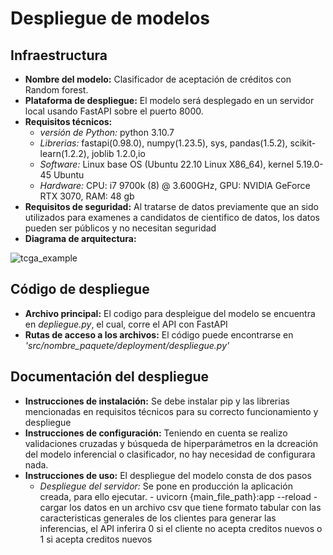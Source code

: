 # Despliegue de modelos

## Infraestructura

- **Nombre del modelo:** Clasificador de aceptación de créditos con Random forest.
- **Plataforma de despliegue:** El modelo será desplegado en un servidor local usando FastAPI sobre el puerto 8000.
- **Requisitos técnicos:** 
    - *versión de Python:* python 3.10.7
    - *Librerias:* fastapi(0.98.0), numpy(1.23.5), sys, pandas(1.5.2), scikit-learn(1.2.2), joblib 1.2.0,io 
    - *Software:* Linux base OS (Ubuntu 22.10 Linux X86_64), kernel 5.19.0-45 Ubuntu
    - *Hardware:* CPU: i7 9700k (8) @ 3.600GHz, GPU: NVIDIA GeForce RTX 3070, RAM: 48 gb
- **Requisitos de seguridad:** Al tratarse de datos previamente que an sido utilizados para examenes a candidatos de cientifico de datos, los datos pueden ser públicos y no necesitan seguridad  
- **Diagrama de arquitectura:**

![tcga_example](images/Arquitectura.png)

## Código de despliegue

- **Archivo principal:** El codigo para despleigue del modelo se encuentra en *depliegue.py*, el cual, corre el API con FastAPI
- **Rutas de acceso a los archivos:** El código puede encontrarse en *'src/nombre_paquete/deployment/despliegue.py'*

## Documentación del despliegue

- **Instrucciones de instalación:** Se debe instalar pip y las librerias mencionadas en requisitos técnicos para su correcto funcionamiento y despliegue   
- **Instrucciones de configuración:** Teniendo en cuenta se realizo validaciones cruzadas y búsqueda de hiperparámetros en la dcreación del modelo inferencial o clasificador, no hay necesidad de configurara nada.
- **Instrucciones de uso:** El despliegue del modelo consta de dos pasos
    - *Despliegue del servidor:* Se pone en producción la aplicación creada, para ello ejecutar.
          - uvicorn {main_file_path}:app --reload 
          - cargar los datos en un archivo csv que tiene formato tabular con las caracteristicas generales de los clientes para generar las inferencias, el API inferira 0 si el cliente no acepta creditos nuevos o 1 si acepta creditos nuevos  

